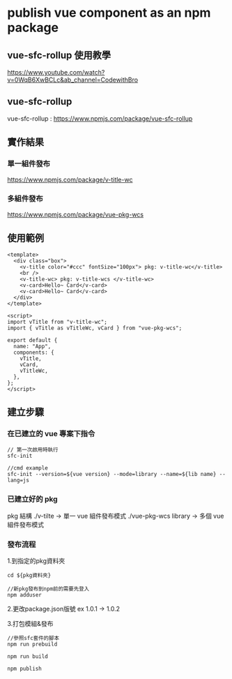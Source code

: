 # publish vue component as an npm package 

## vue-sfc-rollup 使用教學
https://www.youtube.com/watch?v=0WqB6XwBCLc&ab_channel=CodewithBro

## vue-sfc-rollup

vue-sfc-rollup : https://www.npmjs.com/package/vue-sfc-rollup

## 實作結果
### 單一組件發布
https://www.npmjs.com/package/v-title-wc

### 多組件發布
https://www.npmjs.com/package/vue-pkg-wcs

## 使用範例

```
<template>
  <div class="box">
    <v-title color="#ccc" fontSize="100px"> pkg: v-title-wc</v-title>
    <br />
    <v-title-wc> pkg: v-title-wcs </v-title-wc>
    <v-card>Hello~ Card</v-card>
    <v-card>Hello~ Card</v-card>
  </div>
</template>

<script>
import vTitle from "v-title-wc";
import { vTitle as vTitleWc, vCard } from "vue-pkg-wcs";

export default {
  name: "App",
  components: {
    vTitle,
    vCard,
    vTitleWc,
  },
};
</script>
```

## 建立步驟

### 在已建立的 vue 專案下指令

```
// 第一次啟用時執行
sfc-init

//cmd example
sfc-init --version=${vue version} --mode=library --name=${lib name} --lang=js

```

### 已建立好的 pkg

pkg 結構
./v-tilte -> 單一 vue 組件發布模式
./vue-pkg-wcs library  -> 多個 vue 組件發布模式

### 發布流程

1.到指定的pkg資料夾
```
cd ${pkg資料夾}

//新pkg發布到npm前的需要先登入
npm adduser

```

2.更改package.json版號
ex 1.0.1 -> 1.0.2

3.打包模組&發布
```
//參照sfc套件的腳本
npm run prebuild

npm run build

npm publish
```